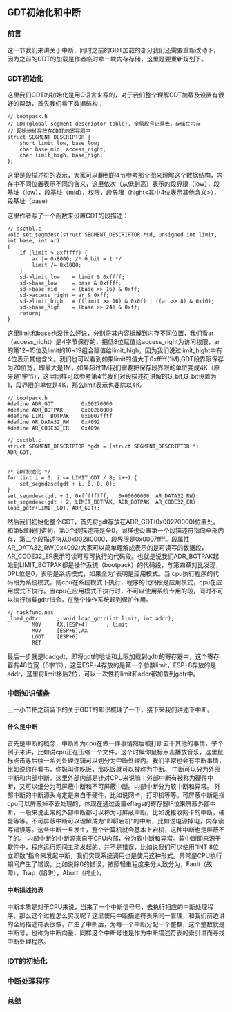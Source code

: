 ## GDT初始化和中断

### 前言
这一节我们来讲关于中断，同时之前的GDT加载的部分我们还需要重新改动下，因为之前的GDT的加载是作者临时拿一块内存存储，这里是要重新规划下。

### GDT初始化
这里我们GDT的初始化是用C语言来写的，对于我们整个理解GDT加载及设置有很好的帮助，首先我们看下数据结构：
```
// bootpack.h
// GDT(global segment descriptor table), 全局段号记录表，存储在内存
// 起始地址存放在GDTR的寄存器中
struct SEGMENT_DESCRIPTOR {
	short limit_low, base_low;
	char base_mid, access_right;
	char limit_high, base_high;
};
```
这里是段描述符的表示，大家可以翻到的4节参考那个图来理解这个数据结构，内存中不同位置表示不同的含义，这里依次（从低到高）表示的段界限（low），段基址（low），段基址（mid），权限，段界限（hight<其中4位表示其他含义>），段基址（base）

这里作者写了一个函数来设置GDT的段描述：
```
// dsctbl.c
void set_segmdesc(struct SEGMENT_DESCRIPTOR *sd, unsigned int limit, int base, int ar)
{
	if (limit > 0xfffff) {
		ar |= 0x8000; /* G_bit = 1 */
		limit /= 0x1000;
	}
	sd->limit_low    = limit & 0xffff;
	sd->base_low     = base & 0xffff;
	sd->base_mid     = (base >> 16) & 0xff;
	sd->access_right = ar & 0xff;
	sd->limit_high   = ((limit >> 16) & 0x0f) | ((ar >> 8) & 0xf0);
	sd->base_high    = (base >> 24) & 0xff;
	return;
}
```
这里limit和base也没什么好说，分别将其内容拆解到内存不同位置，我们看ar（access_right）是4字节保存的，把低8位赋值给access_right为访问权限，ar的第12~15位及limit的16~19组合赋值给limit_high，因为我们说过limit_hight中有4位表示其他含义。我们也可以看到如果limit的值大于0xfffff(1M),GDT段界限保存为20位宽，即最大是1M，如果超过1M我们需要把保存段界限的单位变成4K（原来是1字节），这里同样可以参考第4节我们对段描述符讲解的G_bit,G_bit设置为1，段界限的单位是4K，那么limit表示也要除以4K。

```
// bootpack.h
#define ADR_GDT			0x00270000
#define ADR_BOTPAK		0x00280000
#define LIMIT_BOTPAK	0x0007ffff
#define AR_DATA32_RW	0x4092
#define AR_CODE32_ER	0x409a

// dsctbl.c
struct SEGMENT_DESCRIPTOR *gdt = (struct SEGMENT_DESCRIPTOR *) ADR_GDT;
	

/* GDT初始化 */
for (int i = 0; i <= LIMIT_GDT / 8; i++) {
    set_segmdesc(gdt + i, 0, 0, 0);
}
set_segmdesc(gdt + 1, 0xffffffff,   0x00000000, AR_DATA32_RW);
set_segmdesc(gdt + 2, LIMIT_BOTPAK, ADR_BOTPAK, AR_CODE32_ER);
load_gdtr(LIMIT_GDT, ADR_GDT);

```
然后我们初始化整个GDT，首先将gdt存放在ADR_GDT(0x00270000)位置处。和第5章我们讲到，第0个段描述符是全0，同样也设置第一个段描述符指向全部内存，第二个段描述符从0x00280000，段界限是0x0007ffff。段属性AR_DATA32_RW(0x4092)大家可以简单理解成表示的是可读写的数据段，AR_CODE32_ER表示可读可写可执行的代码段。也就是说我们ADR_BOTPAK起始到LIMIT_BOTPAK都是操作系统（bootpack）的代码段，与第四章对比发现，DPL位是0，表明是系统模式，如果全为1表明是应用模式。当
cpu执行程序的代码段为系统模式，则cpu在系统模式下执行，程序的代码段是应用模式，cpu在应用模式下执行。当cpu在应用模式下执行时，不可以使用系统专用的段，同时不可以执行加载gdtr指令，在整个操作系统起到保护作用。

```
// naskfunc.nas
_load_gdtr:		; void load_gdtr(int limit, int addr);
		MOV		AX,[ESP+4]		; limit
		MOV		[ESP+6],AX
		LGDT	[ESP+6]
		RET
```
最后一步就是loadgdt，即将gdt的地址和上限加载到gdtr的寄存器中，这个寄存器有48位宽（6字节），这里ESP+4存放的是第一个参数limit，ESP+8存放的是addr，这里将limit移后2位，可以一次性将limit和addr都加载到gdtr中。

### 中断知识储备
上一小节把之前留下的关于GDT的知识梳理了一下，接下来我们讲述下中断。

#### 什么是中断
首先是中断的概念，中断即为cpu在做一件事情然后被打断去干其他的事情，举个例子来讲，比如说cpu正在压缩一个文件，这个时候你鼠标点击播放音乐，这里鼠标点击等后续一系列处理逻辑可以划分为中断处理内。我们平常也会有中断事情，比如说你在看书，你妈叫你吃饭，那吃饭就可以被称为中断。
中断可以分为外部中断和内部中断，这里外部内部是针对CPU来说嘛！外部中断有被称为硬件中断，又可以细分为可屏蔽中断和不可屏蔽中断。内部中断分为软中断和异常。
外部中断的中断源头肯定是来自于硬件，比如说网卡，打印机等等。可屏蔽中断是指cpu可以屏蔽掉不去处理的，体现在通过设置eflags的寄存器IF位来屏蔽外部中断，一般来说正常的外部中断都可以称为可屏蔽中断，比如说接收网卡的中断，硬盘等等。不可屏蔽中断可以理解成为“即将宕机”的中断，比如说电源掉电，内存读写错误等。这些中断一旦发生，整个计算机就会基本上宕机，这种中断也是屏蔽不了的。
内部中断的中断源来自于CPU内部，分为软中断和异常。软中断即来源于软件中，程序运行期间主动发起的，并不是错误，比如说我们可以使用“INT 8位立即数”指令来发起中断，我们实现系统调用也是使用这种形式。异常是CPU执行期间产生了错误，比如说除0的错误，按照轻重程度来分大致分为，Fault（故障），Trap（陷阱），Abort（终止）。

#### 中断描述符表
中断本质是对于CPU来说，当来了一个中断信号号，去执行相应的中断处理程序，那么这个过程怎么实现呢？这里使用中断描述符表来同一管理，和我们前边讲的全局描述符表很像，产生了中断后，为每一个中断分配一个整数，这个整数就是中断号，也称为中断向量，同样这个中断号也是作为中断描述符表的索引进而寻找中断处理程序。


### IDT的初始化

### 中断处理程序

### 总结